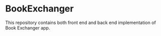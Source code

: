 # BookExchanger
This repository contains both front end and back end implementation of Book Exchanger app. 
